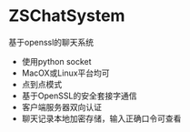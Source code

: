 ZSChatSystem
============

基于openssl的聊天系统

 * 使用python socket
 * MacOX或Linux平台均可
 * 点到点模式
 * 基于OpenSSL的安全套接字通信
 * 客户端服务器双向认证
 * 聊天记录本地加密存储，输入正确口令可查看
